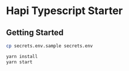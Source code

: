 # Hapi Typescript Starter

## Getting Started

```bash
cp secrets.env.sample secrets.env

yarn install
yarn start
```
